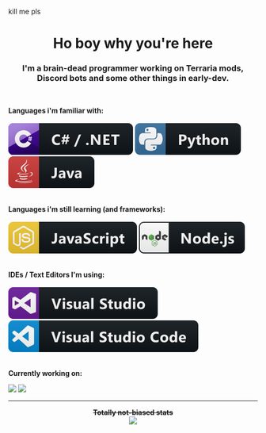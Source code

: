 kill me pls

<h1 align="center">Ho boy why you're here</h1>
<h3 align="center">I'm a brain-dead programmer working on Terraria mods, Discord bots and some other things in early-dev.</h3></br>

<b>Languages i'm familiar with:</b><br></br>
<img src="https://raw.githubusercontent.com/MikeCodesDotNET/ColoredBadges/4a38660afb7be89a6032218589b4454a1285c7f8/svg/dev/languages/csharp_dotnet.svg">
<img src="https://raw.githubusercontent.com/MikeCodesDotNET/ColoredBadges/4a38660afb7be89a6032218589b4454a1285c7f8/svg/dev/languages/python.svg">
<img src="https://raw.githubusercontent.com/MikeCodesDotNET/ColoredBadges/4a38660afb7be89a6032218589b4454a1285c7f8/svg/dev/languages/java.svg">
<br/><br/>

<b>Languages i'm still learning (and frameworks):</b><br></br>
<img src="https://raw.githubusercontent.com/MikeCodesDotNET/ColoredBadges/4a38660afb7be89a6032218589b4454a1285c7f8/svg/dev/languages/js.svg">
<img src="https://raw.githubusercontent.com/MikeCodesDotNET/ColoredBadges/4a38660afb7be89a6032218589b4454a1285c7f8/svg/dev/frameworks/nodejs.svg">
<br></br>

<b>IDEs / Text Editors I'm using:</b><br></br>
<img src="https://raw.githubusercontent.com/MikeCodesDotNET/ColoredBadges/4a38660afb7be89a6032218589b4454a1285c7f8/svg/dev/tools/visualstudio.svg">
<img src="https://raw.githubusercontent.com/MikeCodesDotNET/ColoredBadges/4a38660afb7be89a6032218589b4454a1285c7f8/svg/dev/tools/visualstudio_code.svg">  
</br>

<b>Currently working on:</b>

<a href="https://github.com/Arcri/AerovelenceMod"><img src="https://img.shields.io/badge/-Aerovelence%20Mod-blue"></a>
<a href="https://github.com/daim0/CTPBot"><img src="https://img.shields.io/badge/-CTP%20Bot-darkgreen"></a>
</p>

---

<p align="center">
  <s><b>Totally not-biased stats</b></s>
  </br>
  <img src="https://github-readme-stats.vercel.app/api?username=FelipeVasquez350&theme=tokyonight&count_private=true)](https://github.com/anuraghazra/github-readme-stats">
</p>
